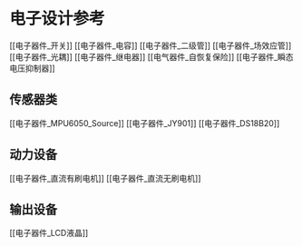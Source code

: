 # 电子设计参考
[[电子器件_开关]]
[[电子器件_电容]]
[[电子器件_二级管]]
[[电子器件_场效应管]]
[[电子器件_光耦]]
[[电子器件_继电器]]
[[电气器件_自恢复保险]]
[[电子器件_瞬态电压抑制器]]

## 传感器类
[[电子器件_MPU6050_Source]]
[[电子器件_JY901]]
[[电子器件_DS18B20]]

## 动力设备
[[电子器件_直流有刷电机]]
[[电子器件_直流无刷电机]]

## 输出设备
[[电子器件_LCD液晶]]
